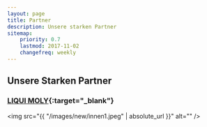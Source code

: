 ```yaml
---
layout: page
title: Partner
description: Unsere starken Partner
sitemap:
    priority: 0.7
    lastmod: 2017-11-02
    changefreq: weekly
---
```


## Unsere Starken Partner

### [LIQUI MOLY](https://www.liqui-moly.com/de/de/){:target="_blank"}

<span class="image main"><img src="{{ "/images/new/innen1.jpeg" | absolute_url }}" alt="" /></span>
